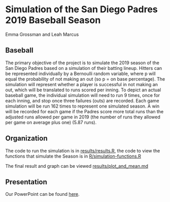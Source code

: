 # Simulation of the San Diego Padres 2019 Baseball Season

<!-- badges: start -->
<!-- badges: end -->

Emma Grossman and Leah Marcus

## Baseball

The primary objective of the project is to simulate the 2019 season of the San Diego Padres based on a simulation of their batting lineup. Hitters can be represented individually by a Bernoulli random variable, where p will equal the probability of not making an out (so p = on base percentage). The simulation will represent whether a player is successful in not making an out, which will be translated to runs scored per inning. To depict an actual baseball game, the individual simulation will need to run 9 times, once for each inning, and stop once three failures (outs) are recorded. Each game simulation will be run 162 times to represent one simulated season. A win will be recorded for each game if the Padres score more total runs than the adjusted runs allowed per game in 2019 (the number of runs they allowed per game on average plus one) (5.87 runs).

## Organization

The code to run the simulation is in [results/results.R](https://github.com/ST541-Fall2020/emmaleda-project-baseball/blob/master/results/results.R), the code to view the functions that simulate the Season is in [R/simulation-functions.R](https://github.com/ST541-Fall2020/emmaleda-project-baseball/blob/master/R/simulation-functions.R)

The final result and graph can be viewed [results/plot_and_mean.md](https://github.com/ST541-Fall2020/emmaleda-project-baseball/blob/master/results/plot_and_mean.md)

## Presentation

Our PowerPoint can be found [here](https://github.com/ST541-Fall2020/emmaleda-project-baseball/blob/master/Baseball%20Simulation%20Presentation.pdf).
